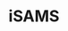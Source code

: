 ---
layout: landing
title: iSAMS
permalink: /extensions/isams
logo: true
style: _landing
scripts: service
---
